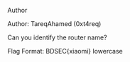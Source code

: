 Author

Author: TareqAhamed (0xt4req)

Can you identify the router name?

Flag Format: BDSEC{xiaomi} lowercase
